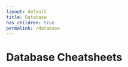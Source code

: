 ```yaml
---
layout: default
title: Database
has_children: true
permalink: /database
---
```


# Database Cheatsheets
